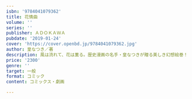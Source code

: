 ```yaml
---
isbn: '9784041079362'
title: 花情曲
volume: ''
series: ''
publisher: ＡＤＯＫＡＷＡ
pubdate: '2019-01-24'
cover: 'https://cover.openbd.jp/9784041079362.jpg'
author: 皇なつき／著
description: 風は流れて、花は薫る。歴史漫画の名手・皇なつきが贈る美しき幻想絵巻！
price: '2300'
genre: ''
target: 一般
format: コミック
content: コミックス・劇画

---
```

